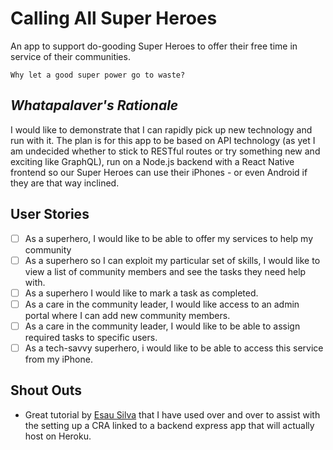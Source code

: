Calling All Super Heroes
========

An app to support do-gooding Super Heroes to offer their free time in service of their communities.  

`Why let a good super power go to waste?`

*Whatapalaver's Rationale* 
----- 
I would like to demonstrate that I can rapidly pick up new technology and run with it. The plan is for this app to be based on API technology (as yet I am undecided whether to stick to RESTful routes or try something new and exciting like GraphQL), run on a Node.js backend with a React Native frontend so our Super Heroes can use their iPhones - or even Android if they are that way inclined.

User Stories
-----

- [ ] As a superhero, I would like to be able to offer my services to help my community
- [ ] As a superhero so I can exploit my particular set of skills, I would like to view a list of community members and see the tasks they need help with.
- [ ] As a superhero I would like to mark a task as completed.
- [ ] As a care in the community leader, I would like access to an admin portal where I can add new community members.
- [ ] As a care in the community leader, I would like to be able to assign required tasks to specific users.
- [ ] As a tech-savvy superhero, i would like to be able to access this service from my iPhone.

Shout Outs
------

- Great tutorial by [Esau Silva](https://medium.freecodecamp.org/how-to-make-create-react-app-work-with-a-node-backend-api-7c5c48acb1b0) that I have used over and over to assist with the setting up a CRA linked to a backend express app that will actually host on Heroku.